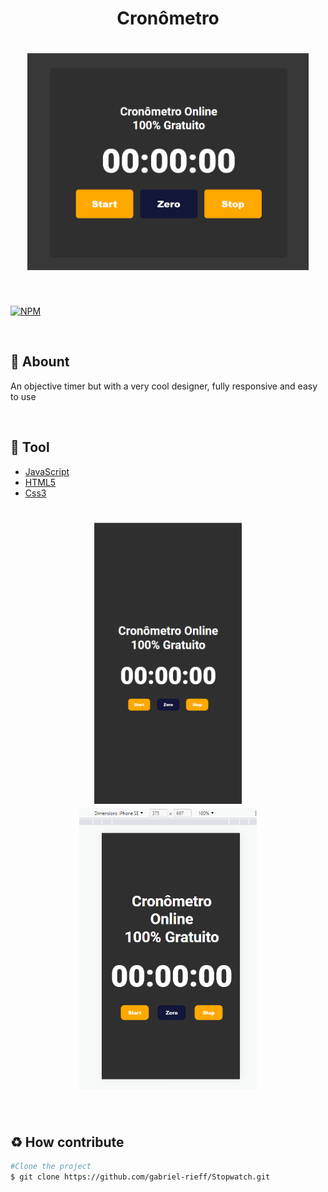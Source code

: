 <h1 align="center">Cronômetro</h1>

<h1  align="center">
<img width="450px" src="./assets/Animação.gif" alt="GIF that shows the project running">
</h1>

<br>

[![NPM](https://img.shields.io/npm/l/react)](https://github.com/Devrieff/Pokedex/blob/main/LICENSE)

<br>

## 📖 **Abount**

An objective timer but with a very cool designer, fully responsive and easy to use

<br>

## 🔨 **Tool**
- [JavaScript](https://developer.mozilla.org/pt-BR/docs/Web/JavaScript)
- [HTML5](https://developer.mozilla.org/en-US/docs/Glossary/HTML5)
- [Css3](https://developer.mozilla.org/pt-BR/docs/Web/CSS)


<h1 align="center">
<img height="450px" src="./assets/image01.png" alt="GIF that shows the project running">
<img height="450px" src="./assets/image02.png" alt="GIF that shows the project running">

</h1>



<br>

## ♻️ **How contribute**

```bash
#Clone the project
$ git clone https://github.com/gabriel-rieff/Stopwatch.git
```
